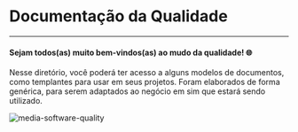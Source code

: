 # Documentação da Qualidade

---

#### Sejam todos(as) muito bem-vindos(as) ao mudo da qualidade! :globe_with_meridians:

Nesse diretório, você poderá ter acesso a alguns modelos de documentos, como templantes para usar em seus projetos. Foram elaborados de forma genérica, para serem adaptados ao negócio em sim que estará sendo utilizado.

![media-software-quality](https://github.com/user-attachments/assets/fe297c15-28e8-4fdb-81cc-629bd9618a95)
